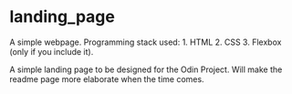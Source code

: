 # landing_page
A simple webpage.
Programming stack used:
    1. HTML
    2. CSS
    3. Flexbox (only if you include it).

A simple landing page to be designed for the Odin Project.
Will make the readme page more elaborate when the time comes.
